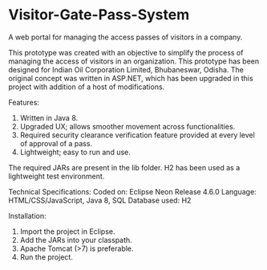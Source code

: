 # Visitor-Gate-Pass-System
A web portal for managing the access passes of visitors in a company.

This prototype was created with an objective to simplify the process of managing the access of visitors in an organization. This prototype has been designed for Indian Oil Corporation Limited, Bhubaneswar, Odisha. The original concept was written in ASP.NET, which has been upgraded in this project with addition of a host of modifications.

Features:
1. Written in Java 8.
2. Upgraded UX; allows smoother movement across functionalities.
3. Required security clearance verification feature provided at every level of approval of a pass.
4. Lightweight; easy to run and use.

The required JARs are present in the lib folder. H2 has been used as a lightweight test environment.

Technical Specifications:
Coded on: Eclipse Neon Release 4.6.0
Language: HTML/CSS/JavaScript, Java 8, SQL
Database used: H2

Installation: 
1. Import the project in Eclipse.
2. Add the JARs into your classpath.
3. Apache Tomcat (>7) is preferable.
4. Run the project.
